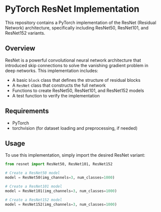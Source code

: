 # PyTorch ResNet Implementation

This repository contains a PyTorch implementation of the ResNet (Residual Network) architecture, specifically including ResNet50, ResNet101, and ResNet152 variants.

## Overview

ResNet is a powerful convolutional neural network architecture that introduced skip connections to solve the vanishing gradient problem in deep networks. This implementation includes:

- A basic `block` class that defines the structure of residual blocks
- A `ResNet` class that constructs the full network
- Functions to create ResNet50, ResNet101, and ResNet152 models
- A test function to verify the implementation

## Requirements

- PyTorch
- torchvision (for dataset loading and preprocessing, if needed)

## Usage

To use this implementation, simply import the desired ResNet variant:

```python
from resnet import ResNet50, ResNet101, ResNet152

# Create a ResNet50 model
model = ResNet50(img_channels=3, num_classes=1000)

# Create a ResNet101 model
model = ResNet101(img_channels=3, num_classes=1000)

# Create a ResNet152 model
model = ResNet152(img_channels=3, num_classes=1000)
